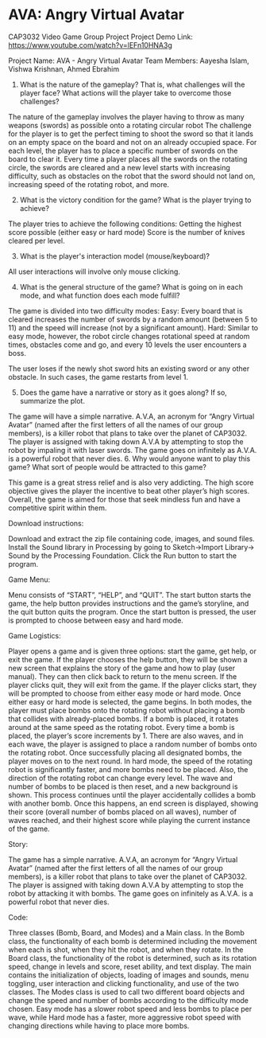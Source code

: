 # AVA: Angry Virtual Avatar
CAP3032 Video Game Group Project
Project Demo Link: https://www.youtube.com/watch?v=lEFn10HNA3g

Project Name: AVA - Angry Virtual Avatar
Team Members: Aayesha Islam, Vishwa Krishnan, Ahmed Ebrahim

1. What is the nature of the gameplay? That is, what challenges will the player face? What actions will the player take to overcome those challenges?

The nature of the gameplay involves the player having to throw as many weapons (swords) as possible onto a rotating circular robot The challenge for the player is to get the perfect timing to shoot the sword so that it lands on an empty space on the board and not on an already occupied space. For each level, the player has to place a specific number of swords on the board to clear it. Every time a player places all the swords on the rotating circle, the swords are cleared and a new level starts with increasing difficulty, such as obstacles on the robot that the sword should not land on, increasing speed of the rotating robot, and more.


 2. What is the victory condition for the game? What is the player trying to achieve?

The player tries to achieve the following conditions: 
Getting the highest score possible (either easy or hard mode)
Score is the number of knives cleared per level.

 3. What is the player's interaction model (mouse/keyboard)?

All user interactions will involve only mouse clicking.

 4. What is the general structure of the game? What is going on in each mode, and what function does each mode fulfill?

The game is divided into two difficulty modes:
Easy: Every board that is cleared increases the number of swords by a random amount (between 5 to 11) and the speed will increase (not by a significant amount).
Hard: Similar to easy mode, however, the robot circle changes rotational speed at random times, obstacles come and go, and every 10 levels the user encounters a boss.

The user loses if the newly shot sword hits an existing sword or any other obstacle. In such cases, the game restarts from level 1.

 5. Does the game have a narrative or story as it goes along? If so, summarize the plot. 

The game will have a simple narrative. A.V.A, an acronym for “Angry Virtual Avatar” (named after the first letters of all the names of our group members), is a killer robot that plans to take over the planet of CAP3032. The player is assigned with taking down A.V.A by attempting to stop the robot by impaling it with laser swords. The game goes on infinitely as A.V.A. is a powerful robot that never dies.
6. Why would anyone want to play this game? What sort of people would be attracted to this game?

This game is a great stress relief and is also very addicting. The high score objective gives the player the incentive to beat other player’s high scores. Overall, the game is aimed for those that seek mindless fun and have a competitive spirit within them.



Download instructions:


Download and extract the zip file containing code, images, and sound files. Install the Sound library in Processing by going to Sketch->Import Library-> Sound by the Processing Foundation. Click the Run button to start the program.

Game Menu:


Menu consists of “START”, “HELP”, and “QUIT”. The start button starts the game, the help button provides instructions and the game’s storyline, and the quit button quits the program. Once the start button is pressed, the user is prompted to choose between easy and hard mode.

Game Logistics:


Player opens a game and is given three options: start the game, get help, or exit the game.
If the player chooses the help button, they will be shown a new screen that explains the story of the game and how to play (user manual). They can then click back to return to the menu screen. If the player clicks quit, they will exit from the game. If the player clicks start, they will be prompted to choose from either easy mode or hard mode.
Once either easy or hard mode is selected, the game begins. In both modes, the player must place bombs onto the rotating robot without placing a bomb that collides with already-placed bombs. If a bomb is placed, it rotates around at the same speed as the rotating robot. Every time a bomb is placed, the player’s score increments by 1. There are also waves, and in each wave, the player is assigned to place a random number of bombs onto the rotating robot. Once successfully placing all designated bombs, the player moves on to the next round. In hard mode, the speed of the rotating robot is significantly faster, and more bombs need to be placed. Also, the direction of the rotating robot can change every level.
The wave and number of bombs to be placed is then reset, and a new background is shown. This process continues until the player accidentally collides a bomb with another bomb. Once this happens, an end screen is displayed, showing their score (overall number of bombs placed on all waves), number of waves reached, and their highest score while playing the current instance of the game.

Story:


The game has a simple narrative. A.V.A, an acronym for “Angry Virtual Avatar” (named after the first letters of all the names of our group members), is a killer robot that plans to take over the planet of CAP3032. The player is assigned with taking down A.V.A by attempting to stop the robot by attacking it with bombs. The game goes on infinitely as A.V.A. is a powerful robot that never dies.

Code:


Three classes (Bomb, Board, and Modes) and a Main class. 
In the Bomb class, the functionality of each bomb is determined including the movement when each is shot, when they hit the robot, and when they rotate. In the Board class, the functionality of the robot is determined, such as its rotation speed, change in levels and score, reset ability, and text display. The main contains the initialization of objects, loading of images and sounds, menu toggling, user interaction and clicking functionality, and use of the two classes. The Modes class is used to call two different board objects and change the speed and number of bombs according to the difficulty mode chosen. Easy mode has a slower robot speed and less bombs to place per wave, while Hard mode has a faster, more aggressive robot speed with changing directions while having to place more bombs.

